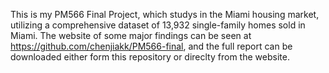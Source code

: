 This is my PM566 Final Project, which studys in the Miami housing market, utilizing a comprehensive dataset of 13,932 single-family homes sold in Miami. 
The website of some major findings can be seen at https://github.com/chenjiakk/PM566-final, and the full report can be downloaded either form this repository or direclty from the website.